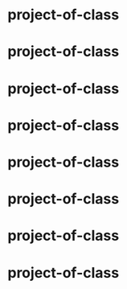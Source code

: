 # project-of-class
# project-of-class
# project-of-class
# project-of-class
# project-of-class
# project-of-class
# project-of-class
# project-of-class
